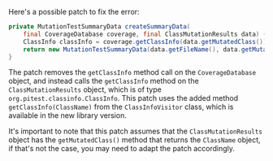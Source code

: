 Here's a possible patch to fix the error:
```java
private MutationTestSummaryData createSummaryData(
    final CoverageDatabase coverage, final ClassMutationResults data) {
    ClassInfo classInfo = coverage.getClassInfo(data.getMutatedClass());
    return new MutationTestSummaryData(data.getFileName(), data.getMutations(), classInfo);
}
```
The patch removes the `getClassInfo` method call on the `CoverageDatabase` object, and instead calls the `getClassInfo` method on the `ClassMutationResults` object, which is of type `org.pitest.classinfo.ClassInfo`.
This patch uses the added method `getClassInfo(ClassName)` from the `ClassInfoVisitor` class, which is available in the new library version.

It's important to note that this patch assumes that the `ClassMutationResults` object has the `getMutatedClass()` method that returns the `ClassName` object, if that's not the case, you may need to adapt the patch accordingly.
